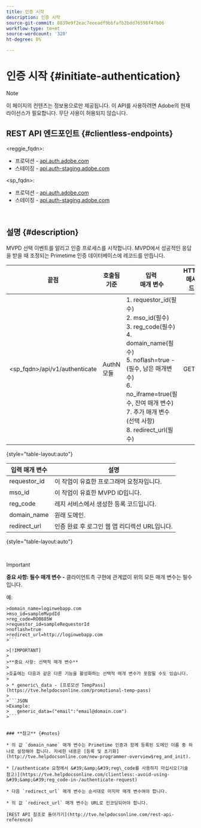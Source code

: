 ```yaml
---
title: 인증 시작
description: 인증 시작
source-git-commit: 0839e9f2eac7eeeadf9bbfafb2bdd76596f4fb06
workflow-type: tm+mt
source-wordcount: '320'
ht-degree: 0%

---
```



# 인증 시작 {#initiate-authentication}

>[!NOTE]
>
>이 페이지의 컨텐츠는 정보용으로만 제공됩니다. 이 API를 사용하려면 Adobe의 현재 라이선스가 필요합니다. 무단 사용이 허용되지 않습니다.

## REST API 엔드포인트 {#clientless-endpoints}

&lt;reggie_fqdn>:

* 프로덕션 - [api.auth.adobe.com](http://api.auth.adobe.com/)
* 스테이징 - [api.auth-staging.adobe.com](http://api.auth-staging.adobe.com/)

&lt;sp_fqdn>:

* 프로덕션 - [api.auth.adobe.com](http://api.auth.adobe.com/)
* 스테이징 - [api.auth-staging.adobe.com](http://api.auth-staging.adobe.com/)

</br>


## 설명 {#description}

MVPD 선택 이벤트를 알리고 인증 프로세스를 시작합니다. MVPD에서 성공적인 응답을 받을 때 조정되는 Primetime 인증 데이터베이스에 레코드를 만듭니다. 



| 끝점 | 호출됨  </br>기준 | 입력   </br>매개 변수 | HTTP  </br>메서드 | 응답 | HTTP  </br>응답 |
| --- | --- | --- | --- | --- | --- |
| &lt;sp_fqdn>/api/v1/authenticate | AuthN 모듈 | 1. requestor_id(필수)</br>2.  mso_id(필수)</br>3.  reg_code(필수)</br>4.  domain_name(필수)</br>5.  noflash=true -  </br>    (필수, 남은 매개변수)</br>6.  no_iframe=true(필수, 잔여 매개 변수)</br>7.  추가 매개 변수(선택 사항)</br>8.  redirect_url(필수) | GET | 로그인 웹 앱이 MVPD 로그인 페이지로 리디렉션됩니다. | 전체 리디렉션 구현에 대한 302 |

{style=&quot;table-layout:auto&quot;}


| 입력 매개 변수 | 설명 |
| --- | --- |
| requestor_id | 이 작업이 유효한 프로그래머 요청자입니다. |
| mso_id | 이 작업이 유효한 MVPD ID입니다. |
| reg_code | 레지 서비스에서 생성한 등록 코드입니다. |
| domain_name | 원래 도메인. |
| redirect_url | 인증 완료 후 로그인 웹 앱 리디렉션 URL입니다. |

{style=&quot;table-layout:auto&quot;}

</br>

>[!IMPORTANT]
> 
>**중요 사항: 필수 매개 변수 -** 클라이언트측 구현에 관계없이 위의 모든 매개 변수는 필수입니다.
>
>
>예:    
>
>
```
>domain_name=loginwebapp.com
>mso_id=sampleMvpdId
>reg_code=RO0885W
>requestor_id=sampleRequestorId
>noflash=true
>redirect_url=http://loginwebapp.com
>```

>[!IMPORTANT]
> 
>**중요 사항: 선택적 매개 변수**
>
>호출에는 다음과 같은 다른 기능을 활성화하는 선택적 매개 변수가 포함될 수도 있습니다.
>
> * generic\_data - [프로모션 TempPass](https://tve.helpdocsonline.com/promotional-temp-pass)
>
>```JSON
>Example:
>   generic_data=("email":"email@domain.com")
>```


### **참고** {#notes}

* 의 값 `domain_name` 매개 변수는 Primetime 인증과 함께 등록된 도메인 이름 중 하나로 설정해야 합니다. 자세한 내용은 [등록 및 초기화](http://tve.helpdocsonline.com/new-programmer-overview$reg_and_init).

* [/authenticate 요청에서 &#39;&amp;&#39;reg\_code를 사용하지 마십시오(기술 참고)](https://tve.helpdocsonline.com/clientless:-avoid-using-&#39;&amp;&#39;reg_code-in-/authenticate-request)

* 다음 `redirect_url` 매개 변수는 순서대로 마지막 매개 변수여야 합니다.

* 의 값 `redirect_url` 매개 변수는 URL로 인코딩되어야 합니다.

[REST API 참조로 돌아가기](http://tve.helpdocsonline.com/rest-api-reference)
